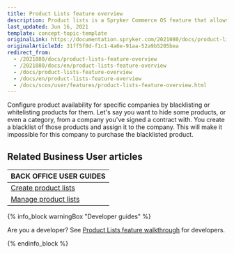 ```yaml
---
title: Product Lists feature overview
description: Product lists is a Spryker Commerce OS feature that allows creating product lists.
last_updated: Jun 16, 2021
template: concept-topic-template
originalLink: https://documentation.spryker.com/2021080/docs/product-lists-feature-overview
originalArticleId: 31ff5f0d-f1c1-4a6e-91aa-52a9b5205bea
redirect_from:
  - /2021080/docs/product-lists-feature-overview
  - /2021080/docs/en/product-lists-feature-overview
  - /docs/product-lists-feature-overview
  - /docs/en/product-lists-feature-overview
  - /docs/scos/user/features/product-lists-feature-overview.html
---
```


Configure product availability for specific companies by blacklisting or whitelisting products for them. Let's say you want to hide some products, or even a category, from a company you've signed a contract with. You create a blacklist of those products and assign it to the company. This will make it impossible for this company to purchase the blacklisted product.

<!-- add a link Enable Barcode Generator for your project -->

## Related Business User articles

|BACK OFFICE USER GUIDES|
|---|
| [Create product lists](/docs/scos/user/back-office-user-guides/catalog/product-lists/creating-product-lists.html)  |
| [Manage product lists](/docs/scos/user/back-office-user-guides/catalog/product-lists/managing-product-lists.html)  |

{% info_block warningBox "Developer guides" %}

Are you a developer? See [Product Lists feature walkthrough](/docs/scos/dev/feature-walkthroughs/product-lists-feature-walkthrough.html) for developers.

{% endinfo_block %}
